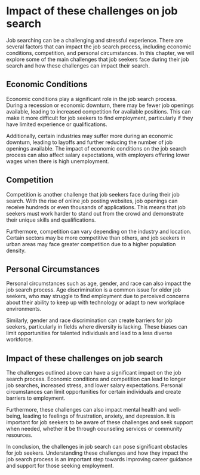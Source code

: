 Impact of these challenges on job search
=============================================================================

Job searching can be a challenging and stressful experience. There are several factors that can impact the job search process, including economic conditions, competition, and personal circumstances. In this chapter, we will explore some of the main challenges that job seekers face during their job search and how these challenges can impact their search.

Economic Conditions
-------------------

Economic conditions play a significant role in the job search process. During a recession or economic downturn, there may be fewer job openings available, leading to increased competition for available positions. This can make it more difficult for job seekers to find employment, particularly if they have limited experience or qualifications.

Additionally, certain industries may suffer more during an economic downturn, leading to layoffs and further reducing the number of job openings available. The impact of economic conditions on the job search process can also affect salary expectations, with employers offering lower wages when there is high unemployment.

Competition
-----------

Competition is another challenge that job seekers face during their job search. With the rise of online job posting websites, job openings can receive hundreds or even thousands of applications. This means that job seekers must work harder to stand out from the crowd and demonstrate their unique skills and qualifications.

Furthermore, competition can vary depending on the industry and location. Certain sectors may be more competitive than others, and job seekers in urban areas may face greater competition due to a higher population density.

Personal Circumstances
----------------------

Personal circumstances such as age, gender, and race can also impact the job search process. Age discrimination is a common issue for older job seekers, who may struggle to find employment due to perceived concerns about their ability to keep up with technology or adapt to new workplace environments.

Similarly, gender and race discrimination can create barriers for job seekers, particularly in fields where diversity is lacking. These biases can limit opportunities for talented individuals and lead to a less diverse workforce.

Impact of these challenges on job search
----------------------------------------

The challenges outlined above can have a significant impact on the job search process. Economic conditions and competition can lead to longer job searches, increased stress, and lower salary expectations. Personal circumstances can limit opportunities for certain individuals and create barriers to employment.

Furthermore, these challenges can also impact mental health and well-being, leading to feelings of frustration, anxiety, and depression. It is important for job seekers to be aware of these challenges and seek support when needed, whether it be through counseling services or community resources.

In conclusion, the challenges in job search can pose significant obstacles for job seekers. Understanding these challenges and how they impact the job search process is an important step towards improving career guidance and support for those seeking employment.


